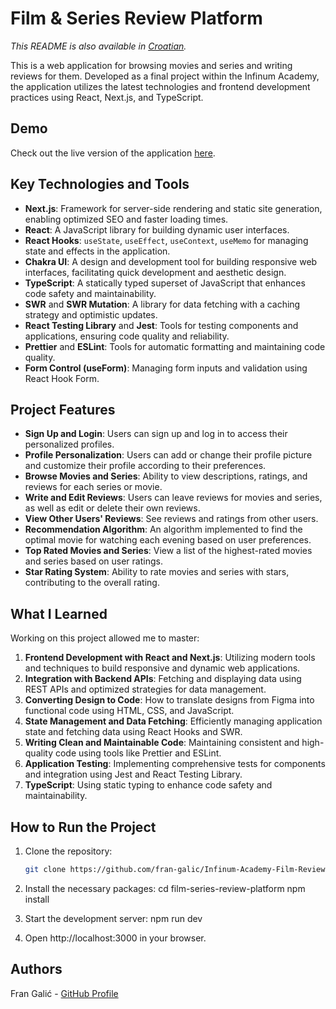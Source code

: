 # Film & Series Review Platform

_This README is also available in [Croatian](README.hr.md)._

This is a web application for browsing movies and series and writing reviews for them. Developed as a final project within the Infinum Academy, the application utilizes the latest technologies and frontend development practices using React, Next.js, and TypeScript.

## Demo

Check out the live version of the application [here](LINK_TO_LIVE_SITE).

## Key Technologies and Tools

- **Next.js**: Framework for server-side rendering and static site generation, enabling optimized SEO and faster loading times.
- **React**: A JavaScript library for building dynamic user interfaces.
- **React Hooks**: `useState`, `useEffect`, `useContext`, `useMemo` for managing state and effects in the application.
- **Chakra UI**: A design and development tool for building responsive web interfaces, facilitating quick development and aesthetic design.
- **TypeScript**: A statically typed superset of JavaScript that enhances code safety and maintainability.
- **SWR** and **SWR Mutation**: A library for data fetching with a caching strategy and optimistic updates.
- **React Testing Library** and **Jest**: Tools for testing components and applications, ensuring code quality and reliability.
- **Prettier** and **ESLint**: Tools for automatic formatting and maintaining code quality.
- **Form Control (useForm)**: Managing form inputs and validation using React Hook Form.

## Project Features

- **Sign Up and Login**: Users can sign up and log in to access their personalized profiles.
- **Profile Personalization**: Users can add or change their profile picture and customize their profile according to their preferences.
- **Browse Movies and Series**: Ability to view descriptions, ratings, and reviews for each series or movie.
- **Write and Edit Reviews**: Users can leave reviews for movies and series, as well as edit or delete their own reviews.
- **View Other Users' Reviews**: See reviews and ratings from other users.
- **Recommendation Algorithm**: An algorithm implemented to find the optimal movie for watching each evening based on user preferences.
- **Top Rated Movies and Series**: View a list of the highest-rated movies and series based on user ratings.
- **Star Rating System**: Ability to rate movies and series with stars, contributing to the overall rating.

## What I Learned

Working on this project allowed me to master:

1. **Frontend Development with React and Next.js**: Utilizing modern tools and techniques to build responsive and dynamic web applications.
2. **Integration with Backend APIs**: Fetching and displaying data using REST APIs and optimized strategies for data management.
3. **Converting Design to Code**: How to translate designs from Figma into functional code using HTML, CSS, and JavaScript.
4. **State Management and Data Fetching**: Efficiently managing application state and fetching data using React Hooks and SWR.
5. **Writing Clean and Maintainable Code**: Maintaining consistent and high-quality code using tools like Prettier and ESLint.
6. **Application Testing**: Implementing comprehensive tests for components and integration using Jest and React Testing Library.
7. **TypeScript**: Using static typing to enhance code safety and maintainability.

## How to Run the Project

1. Clone the repository:

   ```bash
   git clone https://github.com/fran-galic/Infinum-Academy-Film-Review-App.git
   ```

2. Install the necessary packages:
   cd film-series-review-platform
   npm install

3. Start the development server:
   npm run dev

4. Open http://localhost:3000 in your browser.

## Authors

Fran Galić - [GitHub Profile](https://github.com/fran-galic)
